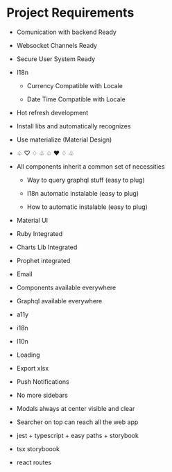 # Project Requirements

* Comunication with backend Ready

* Websocket Channels Ready

* Secure User System Ready

* I18n

  * Currency Compatible with Locale
  
  * Date Time Compatible with Locale
  
* Hot refresh development

* Install libs and automatically recognizes

* Use materialize (Material Design)

* ♤ ♡ ♢ ♧ ♤ ♥ ♢ ♧

* All components inherit a common set of necessities

  * Way to query graphql stuff (easy to plug)
  
  * I18n automatic instalable (easy to plug)
  
  * How to automatic instalable (easy to plug)
  
* Material UI

* Ruby Integrated

* Charts Lib Integrated

* Prophet integrated

* Email

* Components available everywhere

* Graphql available everywhere

* a11y

* i18n

* l10n

* Loading

* Export xlsx

* Push Notifications

* No more sidebars

* Modals always at center visible and clear

* Searcher on top can reach all the web app

* jest + typescript + easy paths + storybook

* tsx storyboook

* react routes
